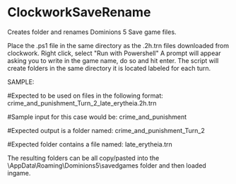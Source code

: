 # ClockworkSaveRename
Creates folder and renames Dominions 5 Save game files.

Place the .ps1 file in the same directory as the .2h.trn files downloaded from clockwork.
Right click, select "Run with Powershell"
A prompt will appear asking you to write in the game name, do so and hit enter.
The script will create folders in the same directory it is located labeled for each turn.

SAMPLE:

#Expected to be used on files in the following format: crime_and_punishment_Turn_2_late_erytheia.2h.trn

#Sample input for this case would be: crime_and_punishment

#Expected output is a folder named: crime_and_punishment_Turn_2

#Expected folder contains a file named: late_erytheia.trn

The resulting folders can be all copy/pasted into the \AppData\Roaming\Dominions5\savedgames folder and then loaded ingame.
